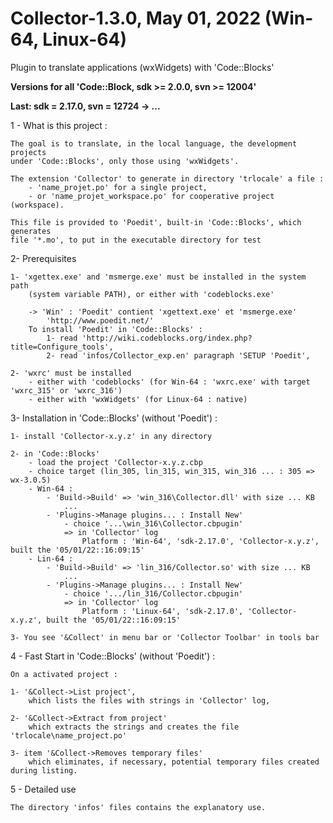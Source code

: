 # Collector-1.3.0, May 01, 2022 (Win-64, Linux-64)

Plugin to translate applications (wxWidgets) with 'Code::Blocks'

**Versions for all 'Code::Block, sdk >= 2.0.0, svn >= 12004'**

**Last: sdk = 2.17.0, svn = 12724 -> ...**

1 - What is this project :

    The goal is to translate, in the local language, the development projects
	under 'Code::Blocks', only those using 'wxWidgets'.

	The extension 'Collector' to generate in directory 'trlocale' a file :
		- 'name_projet.po' for a single project,
		- or 'name_projet_workspace.po' for cooperative project (workspace).

	This file is provided to 'Poedit', built-in 'Code::Blocks', which generates
	file '*.mo', to put in the executable directory for test

2- Prerequisites

	1- 'xgettex.exe' and 'msmerge.exe' must be installed in the system path
		(system variable PATH), or either with 'codeblocks.exe'

		-> 'Win' : 'Poedit' contient 'xgettext.exe' et 'msmerge.exe'
			'http://www.poedit.net/'
		To install 'Poedit' in 'Code::Blocks' :
			1- read 'http://wiki.codeblocks.org/index.php?title=Configure_tools',
			2- read 'infos/Collector_exp.en' paragraph 'SETUP 'Poedit',

	2- 'wxrc' must be installed  
		- either with 'codeblocks' (for Win-64 : 'wxrc.exe' with target 'wxrc_315' or 'wxrc_316')
		- either with 'wxWidgets' (for Linux-64 : native)


3- Installation in 'Code::Blocks' (without 'Poedit') :

	1- install 'Collector-x.y.z' in any directory

	2- in 'Code::Blocks' 
		- load the project 'Collector-x.y.z.cbp
		- choice target (lin_305, lin_315, win_315, win_316 ... : 305 => wx-3.0.5)
		- Win-64 :
			- 'Build->Build' => 'win_316\Collector.dll' with size ... KB
				...
			- 'Plugins->Manage plugins... : Install New' 
				- choice '...\win_316\Collector.cbpugin'
				=> in 'Collector' log
					Platform : 'Win-64', 'sdk-2.17.0', 'Collector-x.y.z', built the '05/01/22::16:09:15' 
		- Lin-64 :
			- 'Build->Build' => 'lin_316/Collector.so' with size ... KB
				...
			- 'Plugins->Manage plugins... : Install New' 
				- choice '.../lin_316/Collector.cbpugin'
				=> in 'Collector' log
					Platform : 'Linux-64', 'sdk-2.17.0', 'Collector-x.y.z', built the '05/01/22::16:09:15' 
				
	3- You see '&Collect' in menu bar or 'Collector Toolbar' in tools bar

4 - Fast Start in 'Code::Blocks' (without 'Poedit') :

	On a activated project :
	
	1- '&Collect->List project',
		which lists the files with strings in 'Collector' log,

	2- '&Collect->Extract from project'
		which extracts the strings and creates the file 'trlocale\name_project.po'
			
	3- item '&Collect->Removes temporary files' 
		which eliminates, if necessary, potential temporary files created during listing.

5 - Detailed use

	The directory 'infos' files contains the explanatory use.

